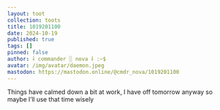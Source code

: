 ```yaml
---
layout: toot
collection: toots
title: 1019201100
date: 2024-10-19
published: true
tags: []
pinned: false
author: ⸸ commander ░ nova ⸸ :~$
avatar: /img/avatar/daemon.jpeg
mastodon: https://mastodon.online/@cmdr_nova/1019201100
---
```


Things have calmed down a bit at work, I have off tomorrow anyway so maybe I’ll use that time wisely
